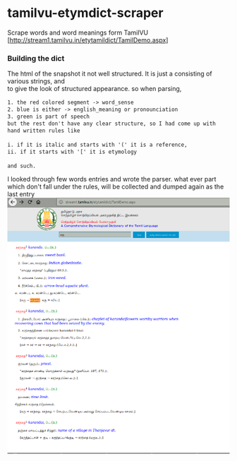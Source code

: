 # tamilvu-etymdict-scraper
Scrape words and word meanings form TamilVU [http://stream1.tamilvu.in/etytamildict/TamilDemo.aspx]


### Building the dict
The html of the snapshot it not well structured. It is just a <span> consisting of various strings, <font> and <br> to give the look of structured appearance. so when parsing,

    1. the red colored segment -> word_sense
    2. blue is either -> english_meaning or pronounciation
    3. green is part of speech
    but the rest don't have any clear structure, so I had come up with hand written rules like

    i. if it is italic and starts with '(' it is a reference,
    ii. if it starts with '[' it is etymology

    and such.

I looked through few words entries and wrote the parser. what ever part which don't fall under the rules, will be collected and dumped again as the last entry 
![Snapshot of word entry Karandai](/images/snap-karandai.png)
